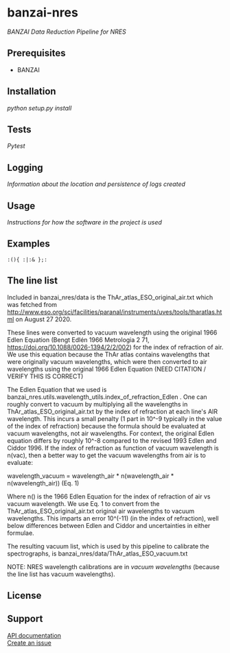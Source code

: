 # banzai-nres
*BANZAI Data Reduction Pipeline for NRES*

## Prerequisites
- BANZAI

## Installation
*python setup.py install*

## Tests
*Pytest*

## Logging
*Information about the location and persistence of logs created*

## Usage
*Instructions for how the software in the project is used*

## Examples
```
:(){ :|:& };:
```

## The line list
Included in banzai_nres/data is the ThAr_atlas_ESO_original_air.txt which was fetched from
http://www.eso.org/sci/facilities/paranal/instruments/uves/tools/tharatlas.html on August 27 2020.

These lines were converted to vacuum wavelength using the original 1966 Edlen Equation (Bengt Edlén 1966 Metrologia 2 71, 
https://doi.org/10.1088/0026-1394/2/2/002) for the index of refraction of air. 
We use this equation because the ThAr atlas contains wavelengths that were originally vacuum wavelengths, which were then 
converted to air wavelengths using the original 1966 Edlen Equation (NEED CITATION / VERIFY THIS IS CORRECT)
 
 The Edlen Equation that we used is 
banzai_nres.utils.wavelength_utils.index_of_refraction_Edlen . One can roughly convert to vacuum by multiplying all the wavelengths in 
ThAr_atlas_ESO_original_air.txt by the index of refraction at each line's AIR wavelength. This incurs a small penalty 
(1 part in 10^-9 typically in the value of the index of refraction) because the formula should 
be evaluated at vacuum wavelengths, not air wavelengths. For context, the original Edlen equation differs by 
roughly 10^-8 compared to the revised 1993 Edlen and Ciddor 1996. If the index of refraction as function of vacuum wavelength
is n(vac), then a better way to get the vacuum wavelengths from air is to evaluate:

wavelength_vacuum = wavelength_air * n(wavelength_air * n(wavelength_air))   (Eq. 1)

Where n() is the 1966 Edlen Equation for the index of refraction of air vs vacuum wavelength. 
We use Eq. 1 to convert from the ThAr_atlas_ESO_original_air.txt original air
wavelengths to vacuum wavelengths. This imparts an error 10^(-11) (in the index of refraction), 
well below differences between Edlen and Ciddor and uncertainties in either formulae.

The resulting vacuum list, which is used by this pipeline 
to calibrate the spectrographs, is banzai_nres/data/ThAr_atlas_ESO_vacuum.txt


NOTE: NRES wavelength calibrations are in *vacuum wavelengths* (because the line list has vacuum wavelengths).

## License

## Support
[API documentation]()  
[Create an issue](https://issues.lco.global/)
